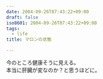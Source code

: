 ```yaml
---
date: 2004-09-26T07:43:22+09:00
draft: false
iso8601: 2004-09-26T07:43:22+09:00
tags:
  - life
title: マロンの状態

---
```


<div class="entry-body">
  <p>今のところ健康そうに見える。<br />
    本当に肝臓が変なのか？と思うほどに。</p>
</div>
